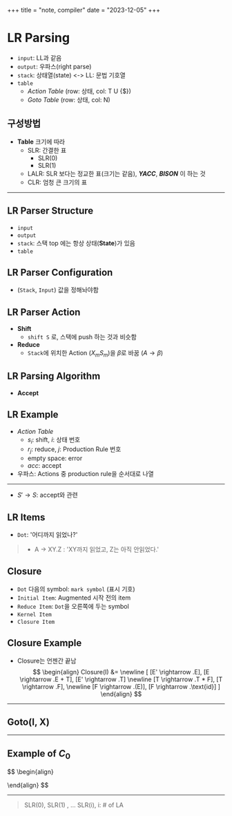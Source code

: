 +++
title = "note, compiler"
date = "2023-12-05"
+++

# LR Parsing
- `input`: LL과 같음
- `output`: 우파스(right parse)
- `stack`: 상태열(state) <-> LL: 문법 기호열
- `table` 
    - *Action Table* (row: 상태, col: T U {$})
    - *Goto Table* (row: 상태, col: N)
## 구성방법
- **Table** 크기에 따라
    - SLR: 간결한 표
        - SLR(0)
        - SLR(1)
    - LALR: SLR 보다는 정교한 표(크기는 같음), ***YACC***, ***BISON*** 이 하는 것
    - CLR: 엄청 큰 크기의 표

---
## LR Parser Structure
- `input`
- `output`
- `stack`: 스택 top 에는 항상 상태(**State**)가 있음
- `table` 

## LR Parser Configuration
- (`Stack`, `Input`) 값을 정해놔야함

## LR Parser Action
- **Shift**
    - `shift S` 로, 스택에 push 하는 것과 비슷함
- **Reduce**
    - `Stack`에 위치한 Action ($X_mS_m$)을 $\beta$로 바꿈 ($A \rightarrow \beta$)

## LR Parsing Algorithm
- **Accept**

## LR Example
- *Action Table*
    - $s_i$: shift, $i$: 상태 번호
    - $r_j$: reduce, $j$: Production Rule 번호
    - empty space: error
    - *acc*: accept
- 우파스: Actions 중 production rule을 순서대로 나열

---

- $S' \rightarrow S$: accept와 관련

## LR Items
- `Dot`: '어디까지 읽었나?'
> - A -> XY.Z : 'XY까지 읽었고, Z는 아직 안읽었다.'

## Closure
- `Dot` 다음의 symbol: `mark symbol` (표시 기호)
- `Initial Item`: Augmented 시작 전의 item
- `Reduce Item`: `Dot`을 오른쪽에 두는 symbol
- `Kernel Item` 
- `Closure Item`

## Closure Example
- Closure는 언젠간 끝남
$$
\begin{align}
Closure(I) &= \newline
[ [E' \rightarrow .E], [E \rightarrow .E + T], [E' \rightarrow .T] \newline
 [T \rightarrow .T * F], [T \rightarrow .F],  \newline
 [F \rightarrow .(E)], [F \rightarrow .\text{id}] ]
\end{align}
$$

---

## Goto(I, X)

---

## Example of $C_0$
$$
\begin{align}

\end{align}
$$

---
> SLR(0), SLR(1) , ... SLR(i), i: # of LA

